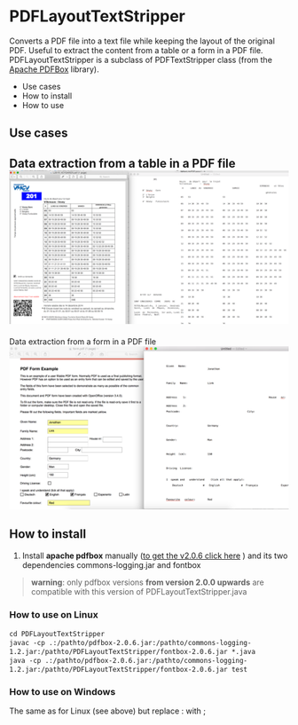 # PDFLayoutTextStripper

Converts a PDF file into a text file while keeping the layout of the original PDF. Useful to extract the content from a table or a form in a PDF file. PDFLayoutTextStripper is a subclass of PDFTextStripper class (from the [Apache PDFBox](https://pdfbox.apache.org/) library).

* Use cases
* How to install
* How to use

## Use cases
Data extraction from a table in a PDF file
![example](sample.png)
-
Data extraction from a form in a PDF file
![example](sample2.png)

## How to install

1) Install **apache pdfbox** manually ([to get the v2.0.6 click here](https://mvnrepository.com/artifact/org.apache.pdfbox/pdfbox/2.0.6) ) and its two dependencies
commons-logging.jar and fontbox

>**warning**: only pdfbox versions **from version 2.0.0 upwards** are compatible with this version of PDFLayoutTextStripper.java


### How to use on Linux
```
cd PDFLayoutTextStripper
javac -cp .:/pathto/pdfbox-2.0.6.jar:/pathto/commons-logging-1.2.jar:/pathto/PDFLayoutTextStripper/fontbox-2.0.6.jar *.java
java -cp .:/pathto/pdfbox-2.0.6.jar:/pathto/commons-logging-1.2.jar:/pathto/PDFLayoutTextStripper/fontbox-2.0.6.jar test
```

### How to use on Windows

The same as for Linux (see above) but replace :  with ;
